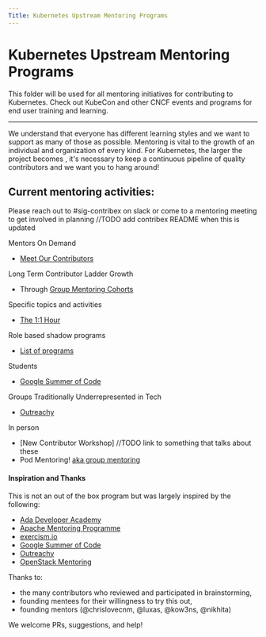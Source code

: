 ```yaml
---
Title: Kubernetes Upstream Mentoring Programs
---
```


# Kubernetes Upstream Mentoring Programs

This folder will be used for all mentoring initiatives for contributing to
Kubernetes. Check out KubeCon and other CNCF events and programs for end user
training and learning.

---

We understand that everyone has different learning styles and we want to support
 as many of those as possible. Mentoring is vital to the growth of an individual
  and organization of every kind. For Kubernetes, the larger the project becomes
  , it's necessary to keep a continuous pipeline of quality contributors and we want you to hang around!  

## Current mentoring activities:
Please reach out to #sig-contribex on slack or come to a mentoring meeting to get involved in planning //TODO add contribex README when this is updated

Mentors On Demand  
* [Meet Our Contributors](/mentoring/programs/meet-our-contributors.md)

Long Term Contributor Ladder Growth  
* Through [Group Mentoring Cohorts](/mentoring/programs/group-mentoring.md)

Specific topics and activities  
* [The 1:1 Hour](/mentoring/programs/the1-on-1hour.md)

Role based shadow programs    
* [List of programs](/mentoring/programs/shadow-roles.md)

Students
* [Google Summer of Code](/mentoring/programs/google-summer-of-code.md)

Groups Traditionally Underrepresented in Tech
* [Outreachy](/mentoring/programs/outreachy.md)

In person
* [New Contributor Workshop] //TODO link to something that talks about these
* Pod Mentoring! [aka group mentoring](/mentoring/programs/mentoring-events.md)

#### Inspiration and Thanks
This is not an out of the box program but was largely inspired by the following:  
* [Ada Developer Academy](https://adadevelopersacademy.org/)  
* [Apache Mentoring Programme](https://community.apache.org/mentoringprogramme.html)
* [exercism.io](https://github.com/OperationCode/exercism-io-mentoring)
* [Google Summer of Code](https://developers.google.com/open-source/gsoc/)  
* [Outreachy](https://www.outreachy.org/)
* [OpenStack Mentoring](https://wiki.openstack.org/wiki/Mentoring)

Thanks to:  
* the many contributors who reviewed and participated in brainstorming,  
* founding mentees for their willingness to try this out,  
* founding mentors (@chrislovecnm, @luxas, @kow3ns, @nikhita)

We welcome PRs, suggestions, and help!
